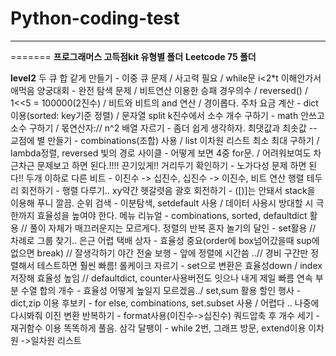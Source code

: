 # Python-coding-test
---
=======
**프로그래머스 고득점kit 유형별 폴더**
**Leetcode 75 폴더**

**level2**
두 큐 합 같게 만들기 - 이중 큐 문제 / 사고력 필요 / while문 i<2*t 이해안가서 애먹음
양궁대회 - 완전 탐색 문제 / 비트연산 이용한 승패 경우의수 / reversed() / 1<<5 = 100000(2진수) / 비트와 비트의 and 연산 / 경이롭다.
주차 요금 계산 - dict 이용(sorted: key기준 정렬) / 문자열 split
k진수에서 소수 개수 구하기 - math 안쓰고 소수 구하기 / 몫연산자:// 
n^2 배열 자르기 - 좀더 쉽게 생각하자.
최댓값과 최솟값 --
교점에 별 만들기 - combinations(조합) 사용 / list 이차원 리스트  최소 최대 구하기 / lambda정렬, reversed
빛의 경로 사이클 - 어떻게 보면 4중 for문. / 어려워보여도 차근차근 문제보고 하면 된다.!!!! 끈기있게!!
거리두기 확인하기 - 노가다성 문제 하면 된다!!
두개 이하로 다른 비트 - 이진수 -> 십진수, 십진수 -> 이진수, 비트 연산
행렬 테두리 회전하기 - 행렬 다루기.. xy약간 헷갈렷음
괄호 회전하기 - ([)]는 안돼서 stack을 이용해 푸니 깔끔.
순위 검색 - 이분탐색, setdefault 사용 / 데이터 사용시 방대할 시 극한까지 효율성을 높여야 한다.
메뉴 리뉴얼 - combinations, sorted, defaultdict 활용 // 풀이 자체가 매끄러운지는 모르게다. 정렬의 반복
혼자 놀기의 달인 - set활용 // 차례로 그룹 찾기.. 은근 어렵
택배 상자 - 효율성 중요(order에 box넘어갔을때 sup에 없으면 break) // 잘생각하기
야간 전술 보행 - 앞에 정렬에 시간씀 ..// 경비 구간만 정렬해서 테스트하면 훨씬 빠름! 
롤케이크 자르기 - set으로 변환은 효율성down / index저장해 효율성 높임 // defaultdict, counter사용버전도 잇으나 내게 제일 빠름
연속 부분 수열 합의 개수 - 효율성 어떻게 높일지 모르겠음../ set,sum 활용
할인 행사 - dict,zip 이용
후보키 - for else, combinations, set.subset 사용 / 어렵다 .. 나중에 다시봐줘
이진 변환 반복하기 - format사용(이진수->십진수)
쿼드압축 후 개수 세기 - 재귀함수 이용 똑똑하게 풀음.
삼각 달팽이 - while 2번, 그래프 방문, extend이용 이차원 ->일차원 리스트